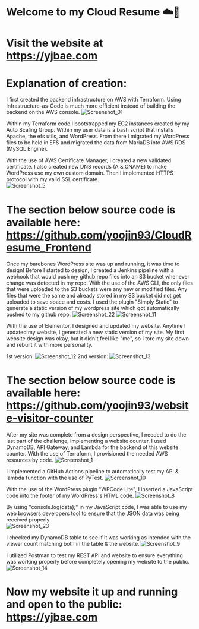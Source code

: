 # Welcome to my Cloud Resume ☁️🙋‍ 
# Visit the website at https://yjbae.com


# Explanation of creation: 
I first created the backend infrastructure on AWS with Terraform. Using Infrastructure-as-Code is much more efficient instead of building the backend on the AWS console.
![Screenshot_01](https://user-images.githubusercontent.com/109190196/229940541-424e6458-ee4d-49b4-b7cb-a3e01526579d.jpg)

Within my Terraform code I bootstrapped my EC2 instances created by my Auto Scaling Group. Within my user data is a bash script that installs Apache, the efs utils, and WordPress. From there I migrated my WordPress files to be held in EFS and migrated the data from MariaDB into AWS RDS (MySQL Engine). 

With the use of AWS Certificate Manager, I created a new validated certificate. I also created new DNS records (A & CNAME) to make WordPress use my own custom domain. Then I implemented HTTPS protocol with my valid SSL certificate.  
![Screenshot_5](https://user-images.githubusercontent.com/109190196/230819125-5887927a-329d-46d3-af15-5317165e8927.jpg)

# The section below source code is available here: https://github.com/yoojin93/CloudResume_Frontend
Once my barebones WordPress site was up and running, it was time to design! Before I started to design, I created a Jenkins pipeline with a webhook that would push my github repo files into an S3 bucket whenever change was detected in my repo. With the use of the AWS CLI, the only files that were uploaded to the S3 buckets were any new or modified files. Any files that were the same and already stored in my S3 bucket did not get uploaded to save space and costs. I used the plugin "Simply Static" to generate a static version of my wordpress site which got automatically pushed to my github repo.
![Screenshot_22](https://user-images.githubusercontent.com/109190196/232249159-d70f1e81-9e27-4594-8ffb-9787d009a2f9.jpg)
![Screenshot_11](https://user-images.githubusercontent.com/109190196/232249162-5b6704db-177f-4b40-ba3b-593e9304ab91.jpg)

With the use of Elementor, I designed and updated my website. Anytime I updated my website, I generated a new static version of my site. My first website design was okay, but it didn't feel like "me", so I tore my site down and rebuilt it with more personality.

1st version:
![Screenshot_12](https://user-images.githubusercontent.com/109190196/232249377-b2a77377-0d5c-480b-8858-5bb7c53147ab.jpg)
2nd version:
![Screenshot_13](https://user-images.githubusercontent.com/109190196/232249408-11d480a7-f9a8-48a5-8af0-f4cd2d3eca50.jpg)

# The section below source code is available here: https://github.com/yoojin93/website-visitor-counter
After my site was complete from a design perspective, I needed to do the last part of the challenge, implementing a website counter. I used DynamoDB, API Gateway, and Lambda for the backend of this website counter. With the use of Terraform, I provisioned the needed AWS resources by code. 
![Screenshot_1](https://user-images.githubusercontent.com/109190196/232249656-5ecbc7f8-d0df-4331-9ee8-874a37158292.jpg)

I implemented a GitHub Actions pipeline to automatically test my API & lambda function with the use of PyTest.
![Screenshot_10](https://user-images.githubusercontent.com/109190196/232249720-1831b3cd-11f4-47c1-8548-2cf65241d313.jpg)

With the use of the WordPress plugin "WPCode Lite", I inserted a JavaScript code into the footer of my WordPress's HTML code.
![Screenshot_8](https://user-images.githubusercontent.com/109190196/232249757-f05a6875-b89e-40a2-a6b6-0fc6f29ea5ec.jpg)

By using "console.log(data);" in my JavaScript code, I was able to use my web browsers developers tool to ensure that the JSON data was being received properly.  
![Screenshot_23](https://user-images.githubusercontent.com/109190196/232249863-a2ff0540-45ce-4927-8c19-d8b97c8de27e.jpg)

I checked my DynamoDB table to see if it was working as intended with the viewer count matching both in the table & the website.
![Screenshot_9](https://user-images.githubusercontent.com/109190196/232249931-7af63cbd-cd17-4b4b-81b7-9c0011be7676.jpg)

I utilized Postman to test my REST API and website to ensure everything was working properly before completely opening my website to the public.  
![Screenshot_14](https://user-images.githubusercontent.com/109190196/232250419-2922da72-ce74-4b5c-8de9-beb1db8b93df.jpg)

# Now my website it up and running and open to the public: https://yjbae.com
